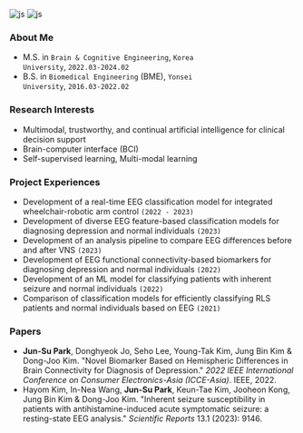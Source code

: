 ![js](https://img.shields.io/badge/Python-3776AB?style=for-the-badge&logo=python&logoColor=white)
![js](https://img.shields.io/badge/Flutter-02569B?style=for-the-badge&logo=flutter&logoColor=white)

### About Me
* M.S. in <code>Brain & Cognitive Engineering</code>, <code>Korea University</code>,  <code>2022.03-2024.02 </code>
* B.S. in <code>Biomedical Engineering</code> (BME), <code>Yonsei University</code>,  <code>2016.03-2022.02 </code>

### Research Interests
*	Multimodal, trustworthy, and continual artificial intelligence for clinical decision support
* Brain-computer interface (BCI)
* Self-supervised learning, Multi-modal learning

### Project Experiences
* Development of a real-time EEG classification model for integrated wheelchair-robotic arm control <code>(2022 - 2023)</code>
* Development of diverse EEG feature-based classification models for diagnosing depression and normal individuals <code>(2023)</code>
* Development of an analysis pipeline to compare EEG differences before and after VNS <code>(2023)</code>
* Development of EEG functional connectivity-based biomarkers for diagnosing depression and normal individuals <code>(2022)</code>
* Development of an ML model for classifying patients with inherent seizure and normal individuals <code>(2022)</code>
* Comparison of classification models for efficiently classifying RLS patients and normal individuals based on EEG <code>(2021)</code>

### Papers
* **Jun-Su Park**, Donghyeok Jo, Seho Lee, Young-Tak Kim, Jung Bin Kim & Dong-Joo Kim. "Novel Biomarker Based on Hemispheric Differences in Brain Connectivity for Diagnosis of Depression." *2022 IEEE International Conference on Consumer Electronics-Asia (ICCE-Asia)*. IEEE, 2022.
* Hayom Kim, In-Nea Wang, **Jun-Su Park**, Keun-Tae Kim, Jooheon Kong, Jung Bin Kim & Dong-Joo Kim. "Inherent seizure susceptibility in patients with antihistamine-induced acute symptomatic seizure: a resting-state EEG analysis." *Scientific Reports* 13.1 (2023): 9146.

<!--
**Junsu0213/Junsu0213** is a ✨ _special_ ✨ repository because its `README.md` (this file) appears on your GitHub profile.

Here are some ideas to get you started:

- 🔭 I’m currently working on ...
- 🌱 I’m currently learning ...
- 👯 I’m looking to collaborate on ...
- 🤔 I’m looking for help with ...
- 💬 Ask me about ...
- 📫 How to reach me: ...
- 😄 Pronouns: ...
- ⚡ Fun fact: ...
-->
